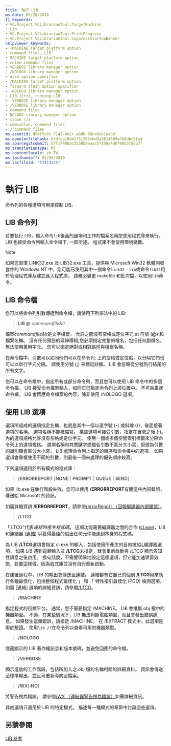 ```yaml
---
title: 執行 LIB
ms.date: 09/28/2018
f1_keywords:
- VC.Project.VCLibrarianTool.TargetMachine
- Lib
- VC.Project.VCLibrarianTool.PrintProgress
- VC.Project.VCLibrarianTool.SuppressStartupBanner
helpviewer_keywords:
- -MACHINE target platform option
- command files, LIB
- MACHINE target platform option
- colon command files
- VERBOSE library manager option
- /NOLOGO library manager option
- dash option specifier
- /MACHINE target platform option
- forward slash option specifier
- -NOLOGO library manager option
- LIB [C++], running LIB
- -VERBOSE library manager option
- /VERBOSE library manager option
- command files
- NOLOGO library manager option
- slash (/)
- semicolon, command files
- / command files
ms.assetid: d54f5c81-7147-4b2c-a8db-68ce6eb1eabd
ms.openlocfilehash: 8fdfeb16d41f51262cbd3a3814699a7b8dbc5fe4
ms.sourcegitcommit: bff17488ac5538b8eaac57156a4d6f06b37d6b7f
ms.translationtype: MT
ms.contentlocale: zh-TW
ms.lasthandoff: 03/05/2019
ms.locfileid: "57413325"
---
```

# <a name="running-lib"></a>執行 LIB

命令列的各種選項可用來控制 LIB。

## <a name="lib-command-line"></a>LIB 命令列

若要執行 LIB，輸入命令`lib`後面的選項和工作的檔案名稱您使用程式庫來執行。 LIB 也接受命令列輸入命令檔下, 一節所述。 程式庫不會使用環境變數。

> [!NOTE]
> 如果您習慣 LINK32.exe 及 LIB32.exe 工具，提供與 Microsoft Win32 軟體開發套件的 Windows NT 中，您可能已使用其中一個命令`link32 -lib`或命令`lib32`用於管理程式庫及建立匯入程式庫。 請務必變更 makefile 和批次檔，以使用`lib`命令。

## <a name="lib-command-files"></a>LIB 命令檔

您可以將命令列引數傳遞到命令檔，請使用下列語法中的 LIB:

> **LIB \@**  <em>commandfile&lt</em>

檔案*commandfile&lt*是文字檔案。 允許之間沒有空格或定位字元 at 符號 (**\@**) 和檔案名稱。 沒有任何預設的延伸模組;您必須指定完整的檔名，包括任何副檔名。 無法使用萬用字元。 您可以指定絕對或相對路徑與檔案名稱。

在命令檔中，引數可以如同他們可以在命令列; 上的空格或定位點，以分隔它們也可以以新行字元分隔。 請使用分號 (**;**) 來標記註解。 LIB 會忽略從分號到行結尾的所有文字。

您可以在命令檔中，指定所有或部分命令列，而且您可以使用 LIB 命令中的多個命令檔。 LIB 接受命令檔案輸入，如同它已指定命令列上該位置中。 不可為巢狀命令檔。 LIB 會回應命令檔案的內容，除非使用 /NOLOGO 選項。

## <a name="using-lib-options"></a>使用 LIB 選項

選項所組成的選項指定名稱，也就是其中一個以連字號 (**-**) 或斜線 (**/**)，後面接著選項的名稱。 選項名稱不能被縮寫。 某些選項可接受引數，指定在冒號之後 (**:**)。 內的選項規格允許沒有空格或定位字元。 使用一個或多個空間索引標籤來分隔命令列上的選項規格。 選項名稱和其關鍵字或檔名引數不區分大小寫，但做為引數的識別碼會區分大小寫。 LIB 處理命令列上指定的順序和命令檔中的選項。 如果選項會重複使用不同的引數，則最後一個来處理的優先順序較高。

下列選項適用於所有模式的程式庫：

> **/ERRORREPORT** [**NONE** &#124; **PROMPT** &#124; **QUEUE** &#124; **SEND**]

如果 lib.exe 在執行階段失敗，您可以使用 **/ERRORREPORT**有關這些內部錯誤，傳送給 Microsoft 的資訊。

如需詳細資訊 **/ERRORREPORT**，請參閱[/errorReport （回報編譯器內部錯誤）](../../build/reference/errorreport-report-internal-compiler-errors.md)。

> **/LTCG**

「 LTCG"代表*連結時產生程式碼*。 這項功能需要編譯器之間的合作 ([cl.exe](compiler-options.md))，LIB 和連結器 ([連結](linker-options.md)) 以獲得最佳的超出任何元件能達到本身的程式碼。

為 LIB **/LTCG**選項會指定 cl.exe 的輸入，包括使用所產生的目的檔[/GL](gl-whole-program-optimization.md)編譯器選項。 如果 LIB 遇到這類輸入並 **/LTCG**未指定，就會重新啟動與 /LTCG 顯示告知性訊息之後啟用。 換句話說，不需要明確地設定這個選項，但它能加速建置效能，若要這樣做，因為程式庫並沒有自行重新啟動。

在建置過程中，LIB 的輸出會傳送至連結。 連結都有它自己的個別 **/LTCG**用來執行各種最佳化，包括整個程式最佳化 」 和 「 特性指引最佳化 (PGO) 檢測選項。 如需 [連結] 選項的詳細資訊，請參閱[/LTCG](ltcg-link-time-code-generation.md)。

> **/MACHINE**

指定程式的目標平台。 通常，您不需要指定 /MACHINE。 LIB 會推斷.obj 檔中的機器類型。 不過，在某些情況下，LIB 無法判斷電腦類型，而且會發出錯誤訊息。 如果發生這類錯誤，請指定 /MACHINE。 在 /EXTRACT 模式中，此選項是用於驗證。 使用`lib /?`在命令列以查看可用的機器類型。

> **/NOLOGO**

隱藏顯示的 LIB 著作權訊息和版本號碼，並避免回應的命令檔。

> **/VERBOSE**

顯示進度的工作階段，包括所加入之.obj 檔的名稱相關的詳細資料。 資訊會傳送至標準輸出，並且可重新導向至檔案。

> **/WX**[**:NO**]

將警告視為錯誤。 請參閱[/WX （連結器警告視為錯誤）](../../build/reference/wx-treat-linker-warnings-as-errors.md)如需詳細資訊。

其他選項只適用於 LIB 的特定模式。 描述每一種模式的章節中討論這些選項。

## <a name="see-also"></a>另請參閱

[LIB 參考](../../build/reference/lib-reference.md)
